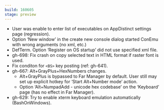 ```yaml
---
build: 160605
stage: preview
---
```


* User was enable to enter list of executables on AppDistinct settings page (regression).
* Option ‘New window’ in the create new console dialog started ConEmu with wrong arguments (no xml, etc.)
* DefTerm. Option ‘Register on OS startup’ did not use specified xml file.
* gh-698: Fix crash on copy selected text in HTML format if raster font is used.
* Fix conditon for `<BS>` key posting (ref: gh-641).
* gh-667: Alt+GrayPlus+HexNumbers changes.
  * Alt+GrayPlus is bypassed to Far Manager by default. User still may
    set up explicit hotkey for ‘Start Alt+Number mode’ action.
  * Option ‘Alt+NumpadAdd - unicode hex codebase’ on the ‘Keyboard’ page
    (has no effect in Far Manager).
* gh-629: Try to enable xterm keyboard emulation automatically (BashOnWindows).

